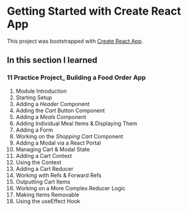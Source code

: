 # Getting Started with Create React App

This project was bootstrapped with [Create React App](https://github.com/facebook/create-react-app).

## In this section I learned
### 11 Practice Project_ Building a Food Order App
1. Module Introduction
2. Starting Setup
3. Adding a _Header_ Component
4. Adding the _Cart_ Button Component
5. Adding a _Meals_ Component
6. Adding Individual Meal Items & Displaying Them
7. Adding a Form
9. Working on the _Shopping Cart_ Component
10. Adding a Modal via a React Portal
11. Managing Cart & Modal State
12. Adding a Cart Context
13. Using the Context
14. Adding a Cart Reducer
15. Working with Refs & Forward Refs
16. Outputting Cart Items
17. Working on a More Complex Reducer Logic
18. Making Items Removable
19. Using the useEffect Hook